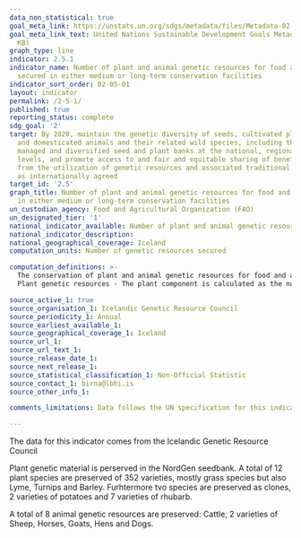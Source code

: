 ```yaml
---
data_non_statistical: true
goal_meta_link: https://unstats.un.org/sdgs/metadata/files/Metadata-02-05-01.pdf
goal_meta_link_text: United Nations Sustainable Development Goals Metadata (PDF 334
  KB)
graph_type: line
indicator: 2.5.1
indicator_name: Number of plant and animal genetic resources for food and agriculture
  secured in either medium or long-term conservation facilities
indicator_sort_order: 02-05-01
layout: indicator
permalink: /2-5-1/
published: true
reporting_status: complete
sdg_goal: '2'
target: By 2020, maintain the genetic diversity of seeds, cultivated plants and farmed
  and domesticated animals and their related wild species, including through soundly
  managed and diversified seed and plant banks at the national, regional and international
  levels, and promote access to and fair and equitable sharing of benefits arising
  from the utilization of genetic resources and associated traditional knowledge,
  as internationally agreed
target_id: '2.5'
graph_title: Number of plant and animal genetic resources for food and agriculture secured
  in either medium or long-term conservation facilities
un_custodian_agency: Food and Agricultural Organization (FAO)
un_designated_tier: '1'
national_indicator_available: Number of plant and animal genetic resources for food and agriculture secured in either minimum or long-term conservation facilites
national_indicator_description: 
national_geographical_coverage: Iceland
computation_units: Number of genetic resources secured

computation_definitions: >-
  The conservation of plant and animal genetic resources for food and agriculture (GRFA) in medium or long term conservation facilities (ex situ in gene banks) represents the most trusted means of conserving genetic resources worldwide. Plant and animal GRFA conserved in these facilities can be easily used in breeding programmes as well, even directly on-farm. The measure of trends in ex situ conserved materials provides an overall assessment of the extent to which we are managing to maintain and/or increase the total genetic diversity available for future use and thus protected from any permanent loss of genetic diversity which may occur in the natural habitat, i.e. in situ, or on-farm. The two components of the indicator, plant and animal GRFA, are separately counted.
  Plant genetic resources - The plant component is calculated as the number of accessions of plant genetic resources secured in conservation facilities under medium or long term conditions, where an ‘accession’ is defined as a distinct sample of seeds, planting materials or plants which is maintained in a gene bank. <a  href="http://www.fao.org/documents/card/en/c/7b79ee93-0f3c-5f58-9adc-5d4ef063f9c7/">Gene bank Standards for Plant Genetic Resources for Food and Agriculture</a> set the benchmark for current scientific and technical best practices for conserving plant genetic resources, and support key international policy instruments for the conservation and use of plant genetic resources. These voluntary standards have been endorsed by the FAO Commission on Genetic Resources for Food and Agriculture at its  <a href="http://www.fao.org/docrep/meeting/028/mg538e.pdf">Fourteenth Regular Session</a>.

source_active_1: true
source_organisation_1: Icelandic Genetic Resource Council
source_periodicity_1: Annual
source_earliest_available_1: 
source_geographical_coverage_1: Iceland
source_url_1: 
source_url_text_1: 
source_release_date_1: 
source_next_release_1: 
source_statistical_classification_1: Non-Official Statistic
source_contact_1: birna@lbhi.is
source_other_info_1:   

comments_limitations: Data follows the UN specification for this indicator. This indicator has been identified in collaboration with topic experts.

---
```

The data for this indicator comes from the Icelandic Genetic Resource Council

Plant genetic material is perserved in the NordGen seedbank. A total of 12 plant species are preserved of 352 varieties, mostly grass species but also Lyme, Turnips and Barley. Furhtermore tvo species are preserved as clones, 2 varieties of potatoes and 7 varieties of rhubarb.

A total of 8 animal genetic resources are preserved: Cattle, 2 varieties of Sheep, Horses, Goats, Hens and Dogs.
